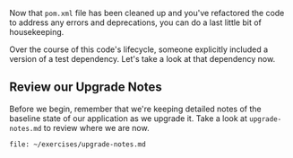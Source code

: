 Now that `pom.xml` file has been cleaned up and you've refactored the code to address any errors and deprecations, you can do a last little bit of housekeeping.

Over the course of this code's lifecycle, someone explicitly included a version of a test dependency. Let's take a look at that dependency now.


## Review our Upgrade Notes

Before we begin, remember that we're keeping detailed notes of the baseline state of our application as we upgrade it. Take a look at `upgrade-notes.md` to review where we are now.

```editor:open-file
file: ~/exercises/upgrade-notes.md
```
